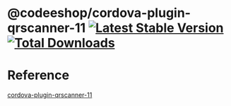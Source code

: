 @codeeshop/cordova-plugin-qrscanner-11 [![Latest Stable Version](https://img.shields.io/npm/v/@codeeshop/cordova-plugin-qrscanner-11.svg)](https://www.npmjs.com/package/@codeeshop/cordova-plugin-qrscanner-11) [![Total Downloads](https://img.shields.io/npm/dt/@codeeshop/cordova-plugin-qrscanner-11.svg)](https://npm-stat.com/charts.html?package=@codeeshop/cordova-plugin-qrscanner-11)
========================

# Reference

[cordova-plugin-qrscanner-11](https://github.com/v1934/cordova-plugin-qrscanner-11)
